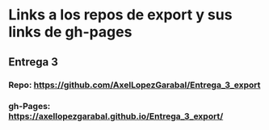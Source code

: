 # Links a los repos de export y sus links de gh-pages
## Entrega 3
### Repo: https://github.com/AxelLopezGarabal/Entrega_3_export
### gh-Pages: https://axellopezgarabal.github.io/Entrega_3_export/
